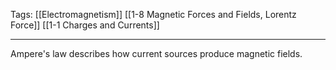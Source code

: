 Tags: [[Electromagnetism]] [[1-8 Magnetic Forces and Fields, Lorentz Force]] [[1-1 Charges and Currents]]
___
Ampere's law describes how current sources produce magnetic fields. 